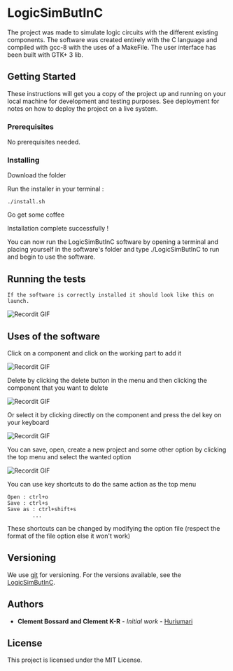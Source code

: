 # LogicSimButInC

The project was made to simulate logic circuits with the different existing components. 
The software was created entirely with the C language and compiled with gcc-8 with the uses of a MakeFile. The user interface has been built with GTK+ 3 lib.

## Getting Started

These instructions will get you a copy of the project up and running on your local machine for development and testing purposes. See deployment for notes on how to deploy the project on a live system.

### Prerequisites

No prerequisites needed.

### Installing

Download the folder

Run the installer in your terminal :

```
./install.sh
```

Go get some coffee

Installation complete successfully !

You can now run the LogicSimButInC software by opening a terminal and placing yourself in the software's folder and type ./LogicSimButInC to run and begin to use the software.


## Running the tests

```
If the software is correctly installed it should look like this on launch.
```

![Recordit GIF](http://g.recordit.co/LSUO2FdeUL.gif)

## Uses of the software

Click on a component and click on the working part to add it

![Recordit GIF](http://g.recordit.co/yv5HMOeCEN.gif)


Delete by clicking the delete button in the menu and then clicking the component that you want to delete

![Recordit GIF](http://g.recordit.co/n4fo2inG64.gif)


Or select it by clicking directly on the component and press the del key on your keyboard

![Recordit GIF](http://g.recordit.co/A4UB2YvApY.gif)


You can save, open, create a new project and some other option by clicking the top menu and select the wanted option

![Recordit GIF](http://g.recordit.co/J46pKnzVEo.gif)


You can use key shortcuts to do the same action as the top menu

```
Open : ctrl+o
Save : ctrl+s
Save as : ctrl+shift+s
        ...
```

These shortcuts can be changed by modifying the option file (respect the format of the file option else it won't work)


## Versioning

We use [git](https://git-scm.com/) for versioning. For the versions available, see the [LogicSimButInC](https://github.com/Huriumari/projet_c/). 

## Authors

* **Clement Bossard and Clement K-R** - *Initial work* - [Huriumari](https://github.com/Huriumari/)

## License

This project is licensed under the MIT License.
